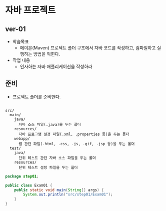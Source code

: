 # 자바 프로젝트

## ver-01
- 학습목표
  - 메이븐(Maven) 프로젝트 폴더 구조에서 자바 코드를 작성하고, 컴파일하고 실행하는
  방법을 익힌다.
- 작업 내용
  - 인사하는 자바 애플리케이션을 작성하라

## 준비
- 프로젝트 폴더를 준비한다.

```

src/  
  main/  
    java/  
      자바 소스 파일(.java)을 두는 폴더  
    resources/  
      자바 프로그램 설정 파일(.xml, .properties 등)을 두는 폴더  
    webapp/  
      웹 관련 파일(.html, .css, .js, .gif, .jsp 등)을 두는 폴더  
  test/  
    java/  
      단위 테스트 관련 자바 소스 파일을 두는 폴더  
    resources/  
      단위 테스트 설정 파일을 두는 폴더  

```

``` java
package step01;

public class Exam01 {
    public static void main(String[] args) {
        System.out.println("src/step01/Exam01");
    }
}
```